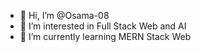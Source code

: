 - 👋 Hi, I’m @Osama-08
- 👀 I’m interested in Full Stack Web and AI
- 🌱 I’m currently learning MERN Stack Web


<!---
Osama-08/Osama-08 is a ✨ special ✨ repository because its `README.md` (this file) appears on your GitHub profile.
You can click the Preview link to take a look at your changes.
--->

